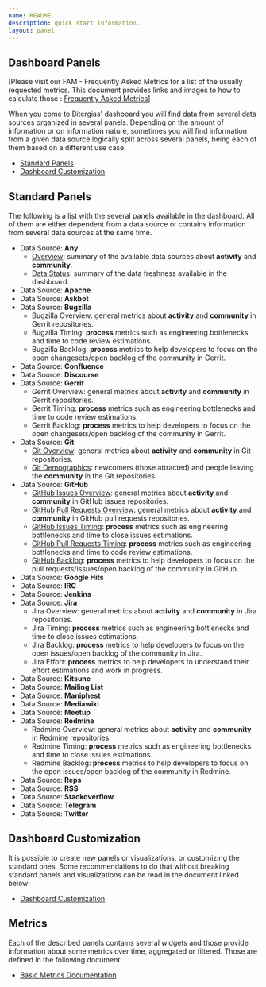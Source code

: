 ```yaml
---
name: README
description: quick start information.
layout: panel
---
```

## Dashboard Panels

[Please visit our FAM - Frequently Asked Metrics for a list of the usually
requested metrics. This document provides links and images to how to calculate
those : [Frequently Asked Metrics](fam.md)]

When you come to Bitergias' dashboard you will find data from several data sources
organized in several panels. Depending on the amount of information or on
information nature, sometimes you will find information from a given data
source logically split across several panels, being each of them based on a
different use case.

* [Standard Panels](#standard-panels)
* [Dashboard Customization](#dashboard-customization)

## Standard Panels

The following is a list with the several panels available in the dashboard. All of them are either dependent from a data source or contains information from several data sources at the same time.

* Data Source: **Any**
  * [Overview](overview.md): summary of the available data sources about **activity** and **community**.
  * [Data Status](data-status.md): summary of the data freshness available in the dashboard.
* Data Source: **Apache**
* Data Source: **Askbot**
* Data Source: **Bugzilla**
  * Bugzilla Overview: general metrics about **activity** and **community** in Gerrit repositories.
  * Bugzilla Timing: **process** metrics such as engineering bottlenecks and time to code review estimations.
  * Bugzilla Backlog: **process** metrics to help developers to focus on the open changesets/open backlog of the community in Gerrit.
* Data Source: **Confluence**
* Data Source: **Discourse**
* Data Source: **Gerrit**
  * Gerrit Overview: general metrics about **activity** and **community** in Gerrit repositories.
  * Gerrit Timing: **process** metrics such as engineering bottlenecks and time to code review estimations.
  * Gerrit Backlog: **process** metrics to help developers to focus on the open changesets/open backlog of the community in Gerrit.
* Data Source: **Git**
  * [Git Overview](git.md): general metrics about **activity** and **community** in Git repositories.
  * [Git Demographics](git-demographics.md): newcomers (those attracted) and people leaving the **community** in the Git repositories.
* Data Source: **GitHub**
  * [GitHub Issues Overview](github-issues.md): general metrics about **activity** and **community** in GitHub issues repositories.
  * [GitHub Pull Requests Overview](github-pullrequests.md): general metrics about **activity** and **community** in GitHub pull requests repositories.
  * [GitHub Issues Timing](github-issues-timing.md): **process** metrics such as engineering bottlenecks and time to close issues estimations.
  * [GitHub Pull Requests Timing](github-pullrequests-timing.md): **process** metrics such as engineering bottlenecks and time to code review estimations.
  * [GitHub Backlog](github-backlog.md): **process** metrics to help developers to focus on the pull requests/issues/open backlog of the community in GitHub.
* Data Source: **Google Hits**
* Data Source: **IRC**
* Data Source: **Jenkins**
* Data Source: **Jira**
  * Jira Overview: general metrics about **activity** and **community** in Jira repositories.
  * Jira Timing: **process** metrics such as engineering bottlenecks and time to close issues estimations.
  * Jira Backlog: **process** metrics to help developers to focus on the open issues/open backlog of the community in Jira.
  * Jira Effort: **process** metrics to help developers to understand their effort estimations and work in progress.
* Data Source: **Kitsune**
* Data Source: **Mailing List**
* Data Source: **Maniphest**
* Data Source: **Mediawiki**
* Data Source: **Meetup**
* Data Source: **Redmine**
  * Redmine Overview: general metrics about **activity** and **community** in Redmine repositories.
  * Redmine Timing: **process** metrics such as engineering bottlenecks and time to close issues estimations.
  * Redmine Backlog: **process** metrics to help developers to focus on the open issues/open backlog of the community in Redmine.
* Data Source: **Reps**
* Data Source: **RSS**
* Data Source: **Stackoverflow**
* Data Source: **Telegram**
* Data Source: **Twitter**

## Dashboard Customization

It is possible to create new panels or visualizations, or customizing the standard ones. Some recommendations to do that without breaking standard panels and visualizations can be read in the document linked below:

* [Dashboard Customization](dashboard-customization.md)

## Metrics

Each of the described panels contains several widgets and those provide information about some metrics over time, aggregated or filtered. Those are defined in the following document:

* [Basic Metrics Documentation](metrics.md)
